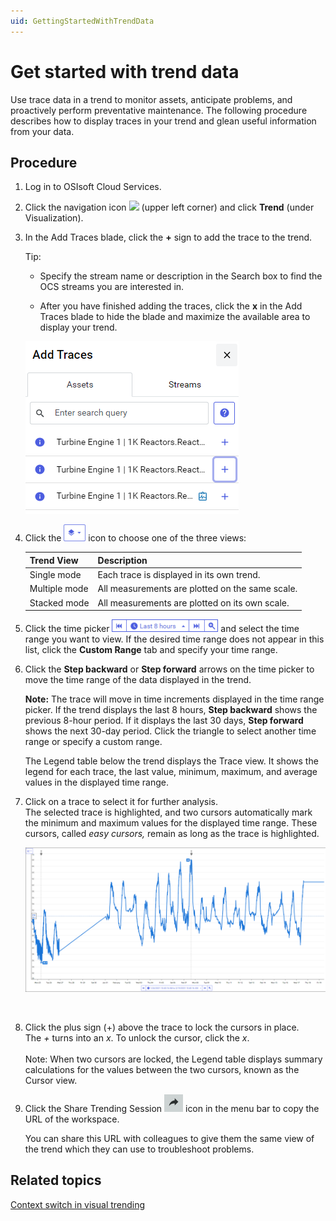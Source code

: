 ```yaml
---
uid: GettingStartedWithTrendData
---
```


Get started with trend data
=================================================

Use trace data in a trend to monitor assets, anticipate problems, and proactively perform preventative maintenance. The following procedure describes how to display traces in your trend and glean useful information from your data.

Procedure
---------

1. Log in to OSIsoft Cloud Services.

2. Click the navigation icon ![](images/icon_navigation_bigger.png) (upper left corner) and click **Trend** (under Visualization). 
   
3. In the Add Traces blade, click the **+** sign to add the trace to the trend. 

   Tip: 

   - Specify the stream name or description in the Search box to find the OCS streams you are interested in.

   - After you have finished adding the traces, click the **x** in the Add Traces blade to hide the blade and maximize the available area to display your trend.

    ![Search blade](images/Search_blade_75.png)
   
4. Click the ![Trend views icon](images/trend-views-icon.png) icon to choose one of the three views:

   | Trend View                               | Description                                     |
   | ---------------------------------------- | ----------------------------------------------- |
   | Single mode   | Each trace is displayed in its own trend.       |
   | Multiple mode            | All measurements are plotted on the same scale. |
   | Stacked mode | All measurements are plotted on its own scale.  |
   
5. Click the time picker ![Time picker](images/Time-picker.png) and select the time range you want to view. If the desired time range does not appear in this list, click the **Custom Range** tab and specify your time range.

6. Click the **Step backward** or **Step forward** arrows on the time picker to move the time range of the data displayed in the trend.

   **Note:** The trace will move in time increments displayed in the time range picker. If the trend displays the last 8 hours, **Step backward** shows the previous 8-hour period. If it displays the last 30 days, **Step forward** shows the next 30-day period. Click the triangle to select another time range or specify a custom range.

   The Legend table below the trend displays the Trace view. It shows the legend for each trace, the last value, minimum, maximum, and average values in the displayed time range.

7. Click on a trace to select it for further analysis.<br>The selected trace is highlighted, and two cursors automatically mark the minimum and maximum values for the displayed time range. These cursors, called *easy cursors,* remain as long as the trace is highlighted.<br>

    ![Maximum and minimum cursors](images/Max_min_cursors.png)
<br>

8. Click the plus sign (+) above the trace to lock the cursors in place.<br>
    The *+* turns into an *x*.  To unlock the cursor, click the *x*.
         <br>
         <br>
    Note: When two cursors are locked, the Legend table displays summary calculations for the values between the two cursors, known as the Cursor view.

9. Click the Share Trending Session ![share trend session icon](images/share-icon.png) icon in the menu bar to copy the URL of the workspace.  <br>

    You can share this URL with colleagues to give them the same view of the trend which they can use to troubleshoot problems.

## Related topics

[Context switch in visual trending](xref:ContextSwitch)

